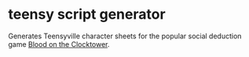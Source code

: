 # teensy script generator
Generates Teensyville character sheets for the popular social deduction game [Blood on the Clocktower](https://bloodontheclocktower.com/).